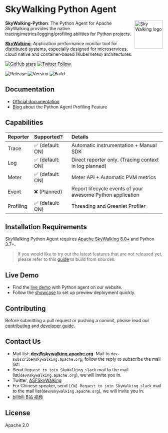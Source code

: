 # SkyWalking Python Agent

<img src="http://skywalking.apache.org/assets/logo.svg" alt="Sky Walking logo" height="90px" align="right" />

**SkyWalking-Python**: The Python Agent for Apache SkyWalking provides the native tracing/metrics/logging/profiling abilities for Python projects.

**[SkyWalking](https://github.com/apache/skywalking)**: Application performance monitor tool for distributed systems, especially designed for microservices, cloud native and container-based (Kubernetes) architectures.


[![GitHub stars](https://img.shields.io/github/stars/apache/skywalking-python.svg?style=for-the-badge&label=Stars&logo=github)](https://github.com/apache/skywalking-python)
[![Twitter Follow](https://img.shields.io/twitter/follow/asfskywalking.svg?style=for-the-badge&label=Follow&logo=twitter)](https://twitter.com/AsfSkyWalking)

![Release](https://img.shields.io/pypi/v/apache-skywalking)
![Version](https://img.shields.io/pypi/pyversions/apache-skywalking)
![Build](https://github.com/apache/skywalking-python/actions/workflows/CI.yaml/badge.svg?event=push)

## Documentation

- [Official documentation](https://skywalking.apache.org/docs/#PythonAgent)
- [Blog](https://skywalking.apache.org/blog/2021-09-12-skywalking-python-profiling/) about the Python Agent Profiling Feature

## Capabilities

| Reporter  | Supported?      | Details                                                    | 
|:----------|:----------------|:-----------------------------------------------------------|
| Trace     | ✅ (default: ON) | Automatic instrumentation + Manual SDK                     |            
| Log       | ✅ (default: ON) | Direct reporter only. (Tracing context in log planned)     |
| Meter     | ✅ (default: ON) | Meter API + Automatic PVM metrics                          |
| Event     | ❌ (Planned)     | Report lifecycle events of your awesome Python application |
| Profiling | ✅ (default: ON) | Threading and Greenlet Profiler                            |

## Installation Requirements

SkyWalking Python Agent requires [Apache SkyWalking 8.0+](https://skywalking.apache.org/downloads/#SkyWalkingAPM) and Python 3.7+.

> If you would like to try out the latest features that are not released yet, please refer to this [guide](docs/en/setup/faq/How-to-build-from-sources.md) to build from sources.

## Live Demo
- Find the [live demo](https://skywalking.apache.org/#demo) with Python agent on our website.
- Follow the [showcase](https://skywalking.apache.org/docs/skywalking-showcase/next/readme/) to set up preview deployment quickly.

## Contributing

Before submitting a pull request or pushing a commit, please read our [contributing](CONTRIBUTING.md) and [developer guide](docs/en/contribution/Developer.md).

## Contact Us
* Mail list: **dev@skywalking.apache.org**. Mail to `dev-subscribe@skywalking.apache.org`, follow the reply to subscribe the mail list.
* Send `Request to join SkyWalking slack` mail to the mail list(`dev@skywalking.apache.org`), we will invite you in.
* Twitter, [ASFSkyWalking](https://twitter.com/AsfSkyWalking)
* For Chinese speaker, send `[CN] Request to join SkyWalking slack` mail to the mail list(`dev@skywalking.apache.org`), we will invite you in.
* [bilibili B站 视频](https://space.bilibili.com/390683219)

## License
Apache 2.0
